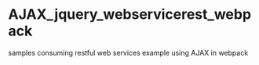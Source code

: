 # AJAX_jquery_webservicerest_webpack
samples consuming restful web services example using AJAX in webpack
